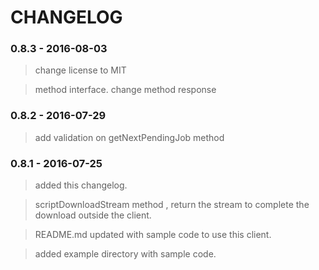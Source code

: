 # CHANGELOG

### 0.8.3 - 2016-08-03

> change license to MIT

> method interface. change method response

### 0.8.2 - 2016-07-29

> add validation on getNextPendingJob method

### 0.8.1 - 2016-07-25

> added this changelog.    

> scriptDownloadStream method , return the stream to complete the download outside the client.    

> README.md updated with sample code to use this client.    

> added example directory with sample code.    
